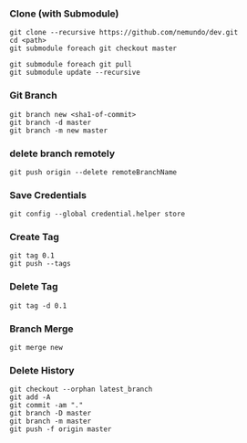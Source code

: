 ### Clone (with Submodule)
```
git clone --recursive https://github.com/nemundo/dev.git 
cd <path>
git submodule foreach git checkout master

git submodule foreach git pull
git submodule update --recursive
```

### Git Branch 
```
git branch new <sha1-of-commit>
git branch -d master
git branch -m new master
```


### delete branch remotely
```
git push origin --delete remoteBranchName
```







### Save Credentials
```
git config --global credential.helper store
```


### Create Tag
```
git tag 0.1
git push --tags
```

### Delete Tag
```
git tag -d 0.1
```


### Branch Merge
```
git merge new
```


### Delete History
```
git checkout --orphan latest_branch
git add -A
git commit -am "."
git branch -D master
git branch -m master
git push -f origin master
```

